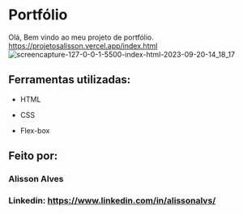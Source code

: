 # Portfólio

Olá, Bem vindo ao meu projeto de portfólio.
https://projetosalisson.vercel.app/index.html
![screencapture-127-0-0-1-5500-index-html-2023-09-20-14_18_17](https://github.com/alissonas3/portfolio/assets/92827772/180c94e3-7cd5-4d8f-a73d-25f5699d1628)


## Ferramentas utilizadas:

* HTML

* CSS

* Flex-box

## Feito por:

### Alisson Alves

### Linkedin: https://www.linkedin.com/in/alissonalvs/
